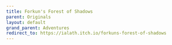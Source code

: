 ```yaml
---
title: Forkun's Forest of Shadows
parent: Originals
layout: default
grand_parent: Adventures
redirect_to: https://ialath.itch.io/forkuns-forest-of-shadows
---
```

